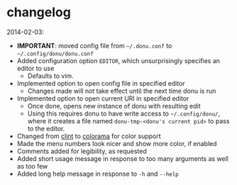 changelog
=========

2014-02-03:

* **IMPORTANT**: moved config file from `~/.donu.conf` to `~/.config/donu/donu.conf`
* Added configuration option `EDITOR`, which unsurprisingly specifies an editor to use
    * Defaults to vim.
* Implemented option to open config file in specified editor
    * Changes made will not take effect until the next time donu is run
* Implemented option to open current URI in specified editor
    * Once done, opens new instance of donu with resulting edit
    * Using this requires donu to have write access to `~/.config/donu/`, where it creates a file named `donu-tmp-<donu's current pid>` to pass to the editor.
* Changed from [clint](https://pypi.python.org/pypi/clint/) to [colorama](https://pypi.python.org/pypi/colorama) for color support
* Made the menu numbers look nicer and show more color, if enabled
* Comments added for legibility, as requested
* Added short usage message in response to too many arguments as well as too few
* Added long help message in response to `-h` and `--help`

